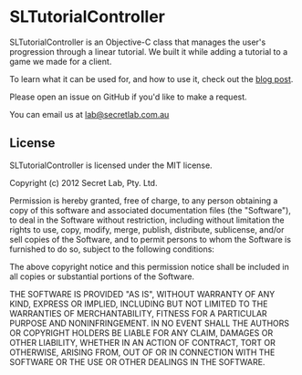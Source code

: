 # SLTutorialController

SLTutorialController is an Objective-C class that manages the user's progression through a linear tutorial. We built it while adding a tutorial to a game we made for a client.

To learn what it can be used for, and how to use it, check out the [blog post](http://blog.secretlab.com.au/2012/06/04/sltutorialcontroller/ "SLTutorialController on Secret Lab's blog").

Please open an issue on GitHub if you'd like to make a request.

You can email us at [lab@secretlab.com.au](mailto:lab@secretlab.com.au)

## License

SLTutorialController is licensed under the MIT license.

Copyright (c) 2012 Secret Lab, Pty. Ltd.

Permission is hereby granted, free of charge, to any person obtaining a copy of this software and associated documentation files (the "Software"), to deal in the Software without restriction, including without limitation the rights to use, copy, modify, merge, publish, distribute, sublicense, and/or sell copies of the Software, and to permit persons to whom the Software is furnished to do so, subject to the following conditions:

The above copyright notice and this permission notice shall be included in all copies or substantial portions of the Software.

THE SOFTWARE IS PROVIDED "AS IS", WITHOUT WARRANTY OF ANY KIND, EXPRESS OR IMPLIED, INCLUDING BUT NOT LIMITED TO THE WARRANTIES OF MERCHANTABILITY, FITNESS FOR A PARTICULAR PURPOSE AND NONINFRINGEMENT. IN NO EVENT SHALL THE AUTHORS OR COPYRIGHT HOLDERS BE LIABLE FOR ANY CLAIM, DAMAGES OR OTHER LIABILITY, WHETHER IN AN ACTION OF CONTRACT, TORT OR OTHERWISE, ARISING FROM, OUT OF OR IN CONNECTION WITH THE SOFTWARE OR THE USE OR OTHER DEALINGS IN THE SOFTWARE.